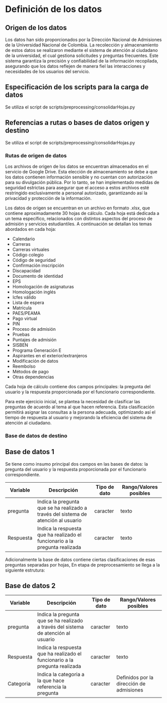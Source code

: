 # Definición de los datos

## Origen de los datos

Los datos han sido proporcionados por la Dirección Nacional de Admisiones de la Universidad Nacional de Colombia. La recolección y almacenamiento de estos datos se realizaron mediante el sistema de atención al ciudadano de la universidad, el cual gestiona solicitudes y preguntas frecuentes. Este sistema garantiza la precisión y confiabilidad de la información recopilada, asegurando que los datos reflejen de manera fiel las interacciones y necesidades de los usuarios del servicio.

## Especificación de los scripts para la carga de datos

Se utiliza el script de scripts/preprocessing/consolidarHojas.py

## Referencias a rutas o bases de datos origen y destino

Se utiliza el script de scripts/preprocessing/consolidarHojas.py

### Rutas de origen de datos

Los archivos de origen de los datos se encuentran almacenados en el servicio de Google Drive. Esta elección de almacenamiento se debe a que los datos contienen información sensible y no cuentan con autorización para su divulgación pública. Por lo tanto, se han implementado medidas de seguridad estrictas para asegurar que el acceso a estos archivos esté restringido exclusivamente a personal autorizado, garantizando así la privacidad y protección de la información.

Los datos de origen se encuentran en un archivo en formato .xlsx, que contiene aproximadamente 30 hojas de cálculo. Cada hoja está dedicada a un tema específico, relacionados con distintos aspectos del proceso de admisión y servicios estudiantiles. A continuación se detallan los temas abordados en cada hoja:

- Calendario
- Carreras
- Carreras virtuales
- Código colegio
- Código de seguridad
- Confirmación inscripción
- Discapacidad
- Documento de identidad
- EPS
- Homologación de asignaturas
- Homologación inglés
- Icfes válido
- Lista de espera
- Matrícula
- PAES/PEAMA
- Pago virtual
- PIN
- Proceso de admisión
- Pruebas
- Puntajes de admisión
- SISBEN
- Programa Generación E
- Aspirantes en el exterior/extranjeros
- Modificación de datos
- Reembolso
- Métodos de pago
- Otras dependencias

Cada hoja de cálculo contiene dos campos principales: la pregunta del usuario y la respuesta proporcionada por el funcionario correspondiente.

Para este ejercicio inicial, se plantea la necesidad de clasificar las preguntas de acuerdo al tema al que hacen referencia. Esta clasificación permitirá asignar las consultas a la persona adecuada, optimizando así el tiempo de respuesta al usuario y mejorando la eficiencia del sistema de atención al ciudadano.


### Base de datos de destino

## Base de datos 1

Se tiene como insumo principal dos campos en las bases de datos: la pregunta del usuario y la respuesta proporcionada por el funcionario correspondiente. 

| Variable | Descripción | Tipo de dato | Rango/Valores posibles | 
| --- | --- | --- | --- |
| pregunta | Indica la pregunta que se ha realizado a través del sistema de atención al usuario | caracter | texto | 
| Respuesta | Indica la respuesta que ha realizado el funcionario a la pregunta realizada | caracter | texto | 

Adicionalmente la base de datos contiene ciertas clasificaciones de esas preguntas separadas por hojas, En etapa de preprocesamiento se llega a la siguiente estrutura:

## Base de datos 2

| Variable | Descripción | Tipo de dato | Rango/Valores posibles | 
| --- | --- | --- | --- |
| pregunta | Indica la pregunta que se ha realizado a través del sistema de atención al usuario | caracter | texto | 
| Respuesta | Indica la respuesta que ha realizado el funcionario a la pregunta realizada | caracter | texto | 
| Categoria | Indica la categoria a la que hace referencia la pregunta | caracter | Definidos por la dirección de admisiones | 
